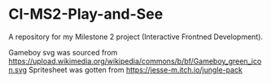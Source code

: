 # CI-MS2-Play-and-See
 A repository for my Milestone 2 project (Interactive Frontned Development).

Gameboy svg was sourced from https://upload.wikimedia.org/wikipedia/commons/b/bf/Gameboy_green_icon.svg
Spritesheet was gotten from https://jesse-m.itch.io/jungle-pack